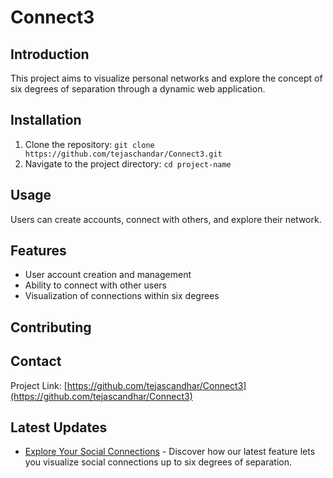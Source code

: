 # Connect3 

## Introduction
This project aims to visualize personal networks and explore the concept of six degrees of separation through a dynamic web application.

## Installation
1. Clone the repository: `git clone https://github.com/tejaschandar/Connect3.git`
2. Navigate to the project directory: `cd project-name`

## Usage
 Users can create accounts, connect with others, and explore their network.

## Features
- User account creation and management
- Ability to connect with other users
- Visualization of connections within six degrees

## Contributing

## Contact
Project Link: [https://github.com/tejascandhar/Connect3](https://github.com/tejascandhar/Connect3)

## Latest Updates
- [Explore Your Social Connections](link-to-developer-post) - Discover how our latest feature lets you visualize social connections up to six degrees of separation.
